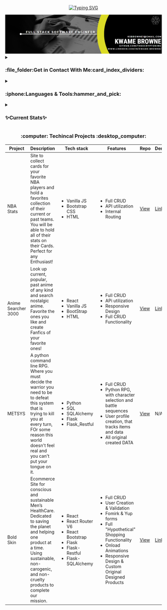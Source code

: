 <p align="center"><a href="https://git.io/typing-svg"><img src="https://readme-typing-svg.herokuapp.com?font=Press+Start+2P&size=15&pause=1000&color=DEF707&background=4D28FF00&center=true&width=450&height=60&lines=Hi+my+name+is+Kwame;Welcome+to+my+GitHub+Profile+!" alt="Typing SVG" /></a></p>
<img src="image_2023-06-16_222728672.png"/>

<details><summary><h3 align="left">:file_folder:Get in Contact With Me:card_index_dividers:</h3></summary>
<p align="left">
  <a href="https://www.linkedin.com/in/kwame-browne/" target="blank"><img height="40" width="40" src="https://raw.githubusercontent.com/TheeCryptoKing/TheeCryptoKing/main/icons8-linkedin-50%20(1).png" /></a>
  <a href="https://medium.com/@theeecryptoking" target="blank"><img height="40" width="40" src="https://raw.githubusercontent.com/TheeCryptoKing/TheeCryptoKing/main/icons8-medium-64.png" /></a>
 
</p></details>






<details><summary><h3 align="left">:iphone:Languages & Tools:hammer_and_pick:</h3></summary>
<p align="left"> 
<h4>UI/UX Design</h4>
<img height="40" width="40" src="https://raw.githubusercontent.com/TheeCryptoKing/TheeCryptoKing/main/icons8-html-64%20(1).png"/>
<img height="40" width="40" src="https://raw.githubusercontent.com/TheeCryptoKing/TheeCryptoKing/main/icons8-css-64%20(1).png"/>
<img height="40" width="40" src="https://raw.githubusercontent.com/TheeCryptoKing/TheeCryptoKing/main/icons8-tailwind-css-100.png"/>
<img height="40" width="40" src="https://raw.githubusercontent.com/TheeCryptoKing/TheeCryptoKing/main/icons8-bootstrap-64.png"/>
<br/>
<h4>Frontend</h4>
<img height="40" width="40" src="https://raw.githubusercontent.com/TheeCryptoKing/TheeCryptoKing/main/icons8-react-50.png"/>
<img height="40" width="40" src="https://raw.githubusercontent.com/TheeCryptoKing/TheeCryptoKing/main/icons8-javascript-64.png"/>
<img height="40" width="40" src="https://raw.githubusercontent.com/TheeCryptoKing/TheeCryptoKing/main/icons8-java-64%20(1).png"/>
<br/>
<h4>Backend</h4>
<img height="40" width="40" src="https://raw.githubusercontent.com/TheeCryptoKing/TheeCryptoKing/main/icons8-flask-64.png"/>
<img height="40" width="40" src="https://raw.githubusercontent.com/TheeCryptoKing/TheeCryptoKing/main/icons8-sql-48.png"/>
<img height="40" width="40" src="https://raw.githubusercontent.com/TheeCryptoKing/TheeCryptoKing/main/icons8-python-100.png"/>
<img height="40" width="40" src="https://raw.githubusercontent.com/TheeCryptoKing/TheeCryptoKing/main/icons8-postgres-100.png"/>

  




</p></details>
<details><summary><h3>✨Current Stats✨</h3></summary>
<!-- <h3 align="left">Current Stats:</h3> -->

<p align="center"><img align="center" src="https://github-readme-stats.vercel.app/api?username=TheeCryptoKing&rank_icon=github&theme=highcontrast&no-frame=true" alt="TheeCryptoKing's GitHub stats"></p>
<!-- <p><img align="center" src="https://github-readme-stats.vercel.app/api?username=TheeCryptoKing&show_icons=true&theme=tokyonight" alt="TheeCryptoKing" /></p> -->



<p align="center"><a href="https://git.io/streak-stats"><img align="center" src="https://streak-stats.demolab.com/?user=TheeCryptoKing&theme=javascript-dark" alt="GitHub Streak"/></a></p>


<p align="center"> <a href="https://github.com/ryo-ma/github-profile-trophy"><img src="https://github-profile-trophy.vercel.app/?username=TheeCryptoKing&theme=juicyfresh&row=1&no-frame=true" alt="TheeCryptoKing" /></a></p>
</details>

<h3 align="center"> :computer: Techincal Projects :desktop_computer:</h3>
<table align="center">
<thead>
  <th>Project</th>
  <th>Description</th>
  <th>Tech stack</th>
  <th>Features</th>
  <th>Repo</th>
  <th>Demo</th>
</thead>
<tbody>
  <tr>
    <td>NBA Stats</td>
    <td>Site to collect cards for your favorite NBA players and hold a favorites collection of their current or past teams. You will be able to hold all of their stats on their Cards. Perfect for any Enthusiast!</td>
    <td><ul><li>Vanilla JS</li><li>Bootstrap CSS</li><li>HTML</li></ul></td>
    <td><ul><li>Full CRUD </li><li>API utilization</li><li>Internal Routing</li></ul></td>
    <td><a href="https://github.com/TheeCryptoKing/NBA-Stats-Elite-" target="_blank">View</a></td>
    <td><a href="https://tangerine-lolly-52e65e.netlify.app">Link</a></td>
  </tr>
  <tr>
    <td>Anime Searcher 3000</td>
    <td>Look up current, popular, past anime of any kind and search nostalgic anime. Favorite the ones you like and create Fanfics of your favorite ones!</td>
    <td><ul><li>React</li><li>Vanilla JS</li><li>BootStrap</li><li>HTML</li></ul></td>
    <td><ul><li>Full CRUD </li><li>APi utilization</li><li>Responsive Design</li><li>Full CRUD Functionality</li></ul></td>
    <td><a href="https://github.com/TheeCryptoKing/Anime-Searcher-3000" target="_blank">View</a></td>
    <td><a href="https://adorable-cannoli-5616dc.netlify.app/" target="_blank">Link</a></td>
  </tr>
  <tr>
    <td>METSYS</td>
    <td>A python command line RPG. Where you must decide the warrior you need to be to defeat this system that is trying to kill you at every turn, FOr some reason this world doesn't feel real and you can't put your tongue on it.</td>
    <td><ul><li>Python</li><li>SQL</li><li>SQLAlchemy</li><li>Flask</li><li>Flask_Restful</li></ul></td>
    <td><ul><li>Full CRUD </li><li>Python RPG, with character selection and battle sequences</li><li>User profile creation, that tracks items and data</li><li>All original created DATA</li></ul></td>
    <td><a href="https://github.com/TheeCryptoKing/METSYS" target="_blank">View</a></td>
    <td><a> N/A </a></td>
  </tr>
  <tr>
    <td>Bold Skin</td>
    <td>Ecommerce Site for conscious and sustainable Men’s HealthCare. Dedicated to saving the planet and helping one product at a time. Using sustainable, non-carogenic, and non-cruelty products to complete our mission. </td>
    <td><ul><li>React</li><li>React Router V6</li><li>React Bootstrap</li><li>Flask</li><li>Flask-Restful</li><li>Flask-SQLAlchemy</li></td>
      <td><ul><li>Full CRUD </li><li>User Creation & Validation</li><li>Fomirk & Yup forms</li><li>Full "Hypothetical" Shopping Functionality</li><li>Onload Animations</li><li>Responsive Design & Custom Original Designed Products</li></ul></td>
      <td><a href="https://github.com/TheeCryptoKing/Bold-Skin-Live/tree/main"target="_blank">View</a></td>
      <td><a href="https://bold-skin.vercel.app">Link</a></td>
  </tr>
</tbody>
</table>
